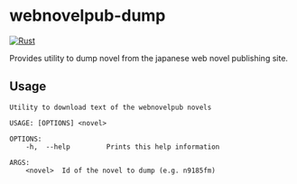 webnovelpub-dump
==============

[![Rust](https://github.com/DoumanAsh/webnovelpub-dump/actions/workflows/rust.yml/badge.svg)](https://github.com/DoumanAsh/webnovelpub-dump/actions/workflows/rust.yml)

Provides utility to dump novel from the japanese web novel publishing site.

## Usage

```
Utility to download text of the webnovelpub novels

USAGE: [OPTIONS] <novel>

OPTIONS:
    -h,  --help         Prints this help information

ARGS:
    <novel>  Id of the novel to dump (e.g. n9185fm)
```

